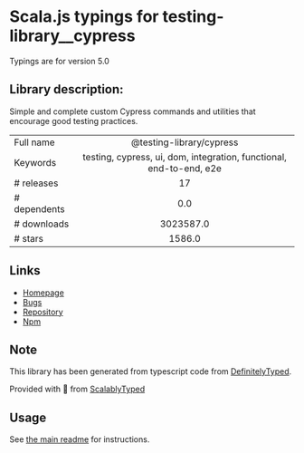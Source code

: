 
# Scala.js typings for testing-library__cypress

Typings are for version 5.0

## Library description:
Simple and complete custom Cypress commands and utilities that encourage good testing practices.

|                    |                 |
| ------------------ | :-------------: |
| Full name          | @testing-library/cypress |
| Keywords           | testing, cypress, ui, dom, integration, functional, end-to-end, e2e |
| # releases         | 17 |
| # dependents       | 0.0 |
| # downloads        | 3023587.0 |
| # stars            | 1586.0 |

## Links
- [Homepage](https://github.com/kentcdodds/cypress-testing-library#readme)
- [Bugs](https://github.com/kentcdodds/cypress-testing-library/issues)
- [Repository](https://github.com/kentcdodds/cypress-testing-library)
- [Npm](https://www.npmjs.com/package/%40testing-library%2Fcypress)
    


## Note
This library has been generated from typescript code from [DefinitelyTyped](https://definitelytyped.org).

Provided with :purple_heart: from [ScalablyTyped](https://github.com/oyvindberg/ScalablyTyped)

## Usage
See [the main readme](../../readme.md) for instructions.


